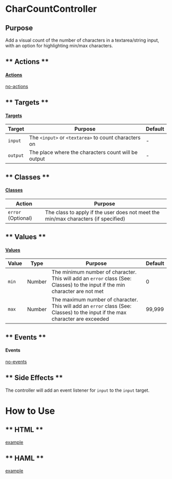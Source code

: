 # CharCountController

## Purpose

Add a visual count of the number of characters in a textarea/string input, with an option for highlighting min/max characters.

<!-- tabs:start -->

## ** Actions **

#### [Actions](https://stimulus.hotwire.dev/reference/actions)

[no-actions](../_partials/no-actions.md ':include')

## ** Targets **

#### [Targets](https://stimulus.hotwire.dev/reference/targets)

| Target | Purpose | Default |
| --- | --- | --- |
| `input` | The `<input>` or `<textarea>` to count characters on | - |
| `output` | The place where the characters count will be output | - |

## ** Classes **

#### [Classes](https://stimulus.hotwire.dev/reference/classes)

| Action | Purpose |
| --- | --- |
| `error` (Optional) | The class to apply if the user does not meet the min/max characters (if specified) |

## ** Values **

#### [Values](https://stimulus.hotwire.dev/reference/values)

| Value | Type | Purpose | Default |
| --- | --- | --- | --- |
| `min` | Number | The minimum number of character. This will add an `error` class (See: Classes) to the input if the min character are not met | 0 |
| `max` | Number | The maximum number of character. This will add an `error` class (See: Classes) to the input if the max character are exceeded | 99,999 |

## ** Events **

#### Events

[no-events](../_partials/no-events.md ':include')

## ** Side Effects **

The controller will add an event listener for `input` to the `input` target.

<!-- tabs:end -->

# How to Use

<!-- tabs:start -->
## ** HTML **
[example](../examples/char_count_controller.html ':include :type=code')
## ** HAML **
[example](../examples/char_count_controller.haml ':include :type=code')
<!-- tabs:end -->
